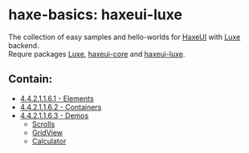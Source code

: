 haxe-basics: haxeui-luxe
=========================

The collection of easy samples and hello-worlds for [HaxeUI](https://github.com/haxeui/haxeui-core) with [Luxe](https://luxeengine.com/) backend.<br/>
Requre packages [Luxe](https://luxeengine.com/get/), [haxeui-core](https://github.com/haxeui/haxeui-core) and [haxeui-luxe](https://github.com/haxeui/haxeui-luxe).

## Contain:

* [4.4.2.1.1.6.1 - Elements](./4.4.2.1.1.6.1_Elements)
* [4.4.2.1.1.6.2 - Containers](./4.4.2.1.1.6.2_Containers)
* [4.4.2.1.1.6.3 - Demos](./4.4.2.1.1.6.3_Demos)
  * [Scrolls](./4.4.2.1.1.6.3_Demos/Scrolls)
  * [GridView](./4.4.2.1.1.6.3_Demos/GridView)
  * [Calculator](./4.4.2.1.1.6.3_Demos/Calculator)
